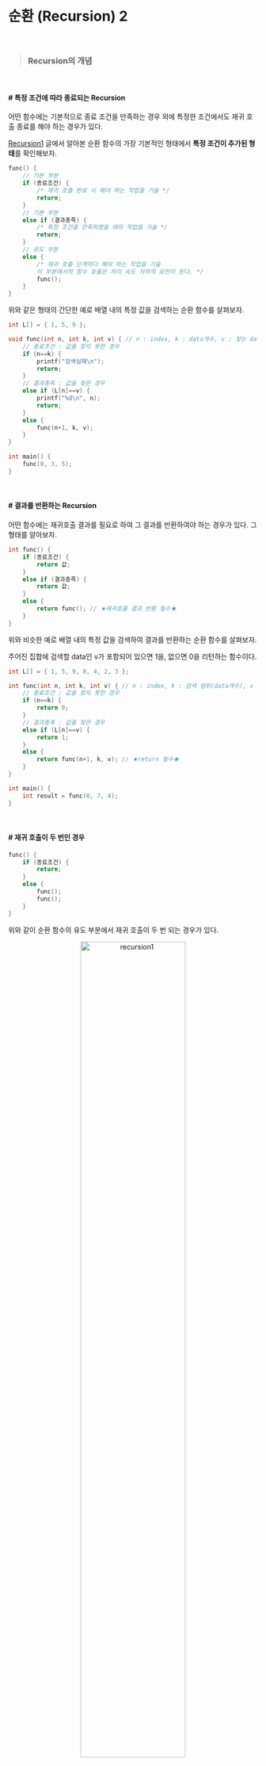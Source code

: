 # 순환 (Recursion) 2

<br>

> ### Recursion의 개념

<br>

#### # 특정 조건에 따라 종료되는 Recursion

어떤 함수에는 기본적으로 종료 조건을 만족하는 경우 외에 특정한 조건에서도 재귀 호출 종료를 해야 하는 경우가 있다.

[Recursion1](https://github.com/YJeongKim/algorithm/blob/master/%23Notion/2.Recursion/Recursion1.md) 글에서 알아본 순환 함수의 가장 기본적인 형태에서 **특정 조건이 추가된 형태**를 확인해보자.

```c
func() {
	// 기본 부분
	if (종료조건) {
		/* 재귀 호출 완료 시 해야 하는 작업을 기술 */
		return;
	}
	// 기본 부분
	else if (결과충족) {
		/* 특정 조건을 만족하였을 때의 작업을 기술 */
		return;
	}
	// 유도 부분
	else {
		/* 재귀 호출 단계마다 해야 하는 작업을 기술
		이 부분에서의 함수 호출은 처리 속도 저하의 요인이 된다. */
		func();
	}
}
```

위와 같은 형태의 간단한 예로 배열 내의 특정 값을 검색하는 순환 함수를 살펴보자.

```c
int L[] = { 1, 5, 9 };

void func(int n, int k, int v) { // n : index, k : data개수, v : 찾는 data
	// 종료조건 : 값을 찾지 못한 경우
	if (n==k) {
		printf("검색실패\n");
		return;
	}
	// 결과충족 : 값을 찾은 경우
	else if (L[n]==v) {
		printf("%d\n", n);
		return;
	}
	else {
		func(n+1, k, v);
	}
}

int main() {
	func(0, 3, 5);
}
```

<br>

#### # 결과를 반환하는 Recursion

어떤 함수에는 재귀호출 결과를 필요로 하여 그 결과를 반환하여야 하는 경우가 있다. 그 형태를 알아보자.

```c
int func() {
	if (종료조건) {
		return 값;
	}
	else if (결과충족) {
		return 값;
	}
	else {
		return func(); // ★재귀호출 결과 반환 필수★
	}
}
```

위와 비슷한 예로 배열 내의 특정 값을 검색하여 결과를 반환하는 순환 함수를 살펴보자.

주어진 집합에 검색할 data인 v가 포함되어 있으면 1을, 없으면 0을 리턴하는 함수이다.

```c
int L[] = { 1, 5, 9, 8, 4, 2, 3 };

int func(int n, int k, int v) { // n : index, k : 검색 범위(data개수), v : 검색할 data
	// 종료조건 : 값을 찾지 못한 경우
	if (n==k) {
		return 0;
	}
	// 결과충족 : 값을 찾은 경우
	else if (L[n]==v) {
		return 1;
	}
	else {
		return func(n+1, k, v); // ★return 필수★
	}
}

int main() {
	int result = func(0, 7, 4);
}
```

<br>

#### # 재귀 호출이 두 번인 경우

```c
func() {
	if (종료조건) {
		return;
	}
	else {
		func();
		func();
	}
}
```

위와 같이 순환 함수의 유도 부분에서 재귀 호출이 두 번 되는 경우가 있다.

<p align="center">
    <img src="https://user-images.githubusercontent.com/33328991/72218682-f9210c00-3580-11ea-8f20-73909aa5a272.png" alt="recursion1" width="65%" />
</p>

이를 이용하여 배열 L의 각 자리에 0과 1이 오는 모든 경우를 만들어보자.

```c
int L[3];

void func(int n, int k) { // n : index, k : 방의 개수
	if (n==k) {
		for (int i = 0; i < k; i++)
			printf("%d ", L[i]);
		printf("\n");
	}
	else {
		L[n] = 0;
		func(n+1, k);
		L[n] = 1;
		func(n+1, k);
	}
}

int main() {
	func(0, 3);
}
// 수행 결과
// 0 0 0
// 0 0 1
// 0 1 0
// 0 1 1
// 1 0 0
// 1 0 1
// 1 1 0
// 1 1 1
```

아래 그림을 통해 함수 func(n, k)이 호출되는 과정을 알 수 있다.

![func](https://user-images.githubusercontent.com/33328991/72219619-823d4080-358b-11ea-93df-d083597d497b.png)

그림에서 수평으로 나타낸 화살표는 for문으로 처리할 수 있다.

```c
	else {
		for(i=0; i<2; i++) {
			L[n] = i;
			func(n+1, k);
		}
	}
```

<br>

#### # 재귀 호출이 여러 번인 경우

유도 부분에서 재귀 호출이 여러 번 되는 경우에는 **항상 k번인 경우**와 **조건에 따라 달라지는 경우**가 있다.

- 항상 k번인 경우

```c
func(int n, int k) {
	int i;
	if (종료조건) {
		return;
	}
	else {
		for(int i=0; i<k; i++) {
			L[n]= i;
			func(n+1, k);
		}
	}
}
```

예) 1, 2, 3을 중복 사용하여 3자리 숫자 만들기 (총 3 * 3 * 3개의 수열)

- 조건에 따라 달라지는 경우

```c
func(int n, int k) {
	int i;
	if (종료조건) {
		return;
	}
	else {
		for(int i=0; i<k; i++) {
			if (i가 유효하면) {
				L[n]= i;
				func(n+1, k);
			}
		}
	}
}
```

예) 1, 2, 3을 중복 사용하지 않고 3자리 숫자 만들기 (총 3 * 2 * 1개의 수열), 그래프에서 인접 노드에 방문하기

<br>

#### # Recursion vs Iteration

- 모든 순환함수는 반복문으로 변경 가능하다.

- 그 역도 성립한다. **모든 반복문은 recursion으로 표현 가능**하다.

- 순환함수는 복잡한 알고리즘을 단순하고 알기쉽게 표현하는 것을 가능하게 한다.

  - 하지만 함수 호출에 따른 오버헤드가 있다. (매개변수 전달, 액티베이션 프레임 생성 등)

    → 프로그램 실행 속도 면에서 손해를 볼 수 있다.

|               | Recursion (순환)                  | Iteration (반복문)               |
| :-----------: | --------------------------------- | -------------------------------- |
|     종료      | 재귀 함수 호출의 종료 부분이 필요 | 반복문이 종료 조건               |
|   수행 시간   | 반복에 비해 느림                  | 빠름                             |
|  메모리 공간  | 반복에 비해 많이 사용             | 적게 사용                        |
| 소스코드 길이 | 짧고 간결                         | 길다                             |
| 소스코드 형태 | 선택 구조 (if ~ else)             | 반복 구조 (for, while, do while) |
| 무한 반복 시  | Stack Overflow 발생               | CPU 반복적 점유                  |

<br>

******
#### 참고

###### [강의] [인프런:영리한 프로그래밍을 위한 알고리즘 강좌](https://www.inflearn.com/course/알고리즘-강좌/lecture/4073)

###### [문서] 개인 소지 자료